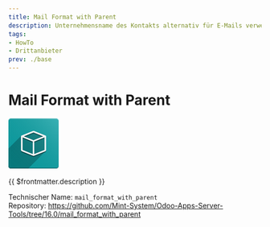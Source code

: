 ```yaml
---
title: Mail Format with Parent
description: Unternehmensname des Kontakts alternativ für E-Mails verwenden.
tags:
- HowTo
- Drittanbieter
prev: ./base
---
```

# Mail Format with Parent
![icon_oms_box](attachments/icon_oms_box.png)

{{ $frontmatter.description }}

Technischer Name: `mail_format_with_parent`\
Repository: <https://github.com/Mint-System/Odoo-Apps-Server-Tools/tree/16.0/mail_format_with_parent>
